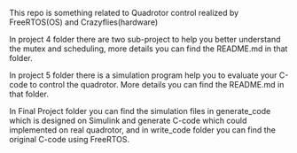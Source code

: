 This repo is something related to Quadrotor control realized by FreeRTOS(OS) and Crazyflies(hardware)

In project 4 folder there are two sub-project to help you better understand the mutex and scheduling, more details you can find the README.md in that folder.

In project 5 folder there is a simulation program help you to evaluate your C-code to control the quadrotor. More details you can find the README.md in that folder.

In Final Project folder you can find the simulation files in generate_code which is designed on Simulink and generate C-code which could implemented on real quadrotor, and in write_code folder you can find the original C-code using FreeRTOS.